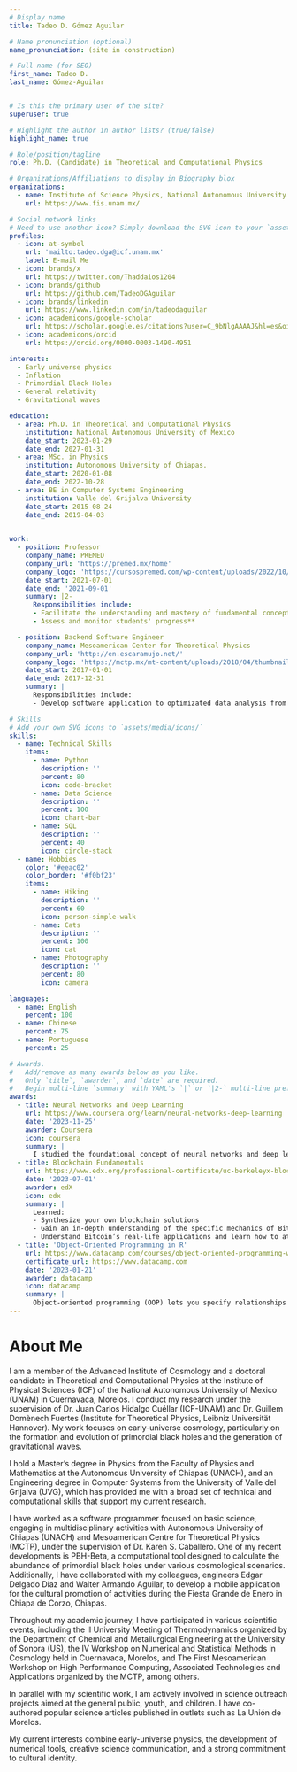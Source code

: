 ```yaml
---
# Display name
title: Tadeo D. Gómez Aguilar

# Name pronunciation (optional)
name_pronunciation: (site in construction)

# Full name (for SEO)
first_name: Tadeo D.
last_name: Gómez-Aguilar


# Is this the primary user of the site?
superuser: true

# Highlight the author in author lists? (true/false)
highlight_name: true

# Role/position/tagline
role: Ph.D. (Candidate) in Theoretical and Computational Physics

# Organizations/Affiliations to display in Biography blox
organizations:
  - name: Institute of Science Physics, National Autonomous University of Mexico
    url: https://www.fis.unam.mx/

# Social network links
# Need to use another icon? Simply download the SVG icon to your `assets/media/icons/` folder.
profiles:
  - icon: at-symbol
    url: 'mailto:tadeo.dga@icf.unam.mx'
    label: E-mail Me
  - icon: brands/x
    url: https://twitter.com/Thaddaios1204
  - icon: brands/github
    url: https://github.com/TadeoDGAguilar
  - icon: brands/linkedin
    url: https://www.linkedin.com/in/tadeodaguilar
  - icon: academicons/google-scholar
    url: https://scholar.google.es/citations?user=C_9bNlgAAAAJ&hl=es&oi=ao
  - icon: academicons/orcid
    url: https://orcid.org/0000-0003-1490-4951

interests:
  - Early universe physics
  - Inflation
  - Primordial Black Holes
  - General relativity
  - Gravitational waves

education:
  - area: Ph.D. in Theoretical and Computational Physics
    institution: National Autonomous University of Mexico
    date_start: 2023-01-29
    date_end: 2027-01-31
  - area: MSc. in Physics
    institution: Autonomous University of Chiapas.
    date_start: 2020-01-08
    date_end: 2022-10-28
  - area: BE in Computer Systems Engineering
    institution: Valle del Grijalva University
    date_start: 2015-08-24
    date_end: 2019-04-03
      

work:
  - position: Professor
    company_name: PREMED
    company_url: 'https://premed.mx/home'
    company_logo: 'https://cursospremed.com/wp-content/uploads/2022/10/cropped-ESCUDO-PREMED-SIN-FONDO.webp'
    date_start: 2021-07-01
    date_end: '2021-09-01'
    summary: |2-
      Responsibilities include:
      - Facilitate the understanding and mastery of fundamental concepts
      - Assess and monitor students' progress**

  - position: Backend Software Engineer
    company_name: Mesoamerican Center for Theoretical Physics
    company_url: 'http://en.escaramujo.net/'
    company_logo: 'https://mctp.mx/mt-content/uploads/2018/04/thumbnails/mctp-390x329-01_m_300x253.png'
    date_start: 2017-01-01
    date_end: 2017-12-31
    summary: |
      Responsibilities include:
      - Develop software application to optimizated data analysis from Escaramujo detector.

# Skills
# Add your own SVG icons to `assets/media/icons/`
skills:
  - name: Technical Skills
    items:
      - name: Python
        description: ''
        percent: 80
        icon: code-bracket
      - name: Data Science
        description: ''
        percent: 100
        icon: chart-bar
      - name: SQL
        description: ''
        percent: 40
        icon: circle-stack
  - name: Hobbies
    color: '#eeac02'
    color_border: '#f0bf23'
    items:
      - name: Hiking
        description: ''
        percent: 60
        icon: person-simple-walk
      - name: Cats
        description: ''
        percent: 100
        icon: cat
      - name: Photography
        description: ''
        percent: 80
        icon: camera

languages:
  - name: English
    percent: 100
  - name: Chinese
    percent: 75
  - name: Portuguese
    percent: 25

# Awards.
#   Add/remove as many awards below as you like.
#   Only `title`, `awarder`, and `date` are required.
#   Begin multi-line `summary` with YAML's `|` or `|2-` multi-line prefix and indent 2 spaces below.
awards:
  - title: Neural Networks and Deep Learning
    url: https://www.coursera.org/learn/neural-networks-deep-learning
    date: '2023-11-25'
    awarder: Coursera
    icon: coursera
    summary: |
      I studied the foundational concept of neural networks and deep learning. By the end, I was familiar with the significant technological trends driving the rise of deep learning; build, train, and apply fully connected deep neural networks; implement efficient (vectorized) neural networks; identify key parameters in a neural network’s architecture; and apply deep learning to your own applications.
  - title: Blockchain Fundamentals
    url: https://www.edx.org/professional-certificate/uc-berkeleyx-blockchain-fundamentals
    date: '2023-07-01'
    awarder: edX
    icon: edx
    summary: |
      Learned:
      - Synthesize your own blockchain solutions
      - Gain an in-depth understanding of the specific mechanics of Bitcoin
      - Understand Bitcoin’s real-life applications and learn how to attack and destroy Bitcoin, Ethereum, smart contracts and Dapps, and alternatives to Bitcoin’s Proof-of-Work consensus algorithm
  - title: 'Object-Oriented Programming in R'
    url: https://www.datacamp.com/courses/object-oriented-programming-with-s3-and-r6-in-r
    certificate_url: https://www.datacamp.com
    date: '2023-01-21'
    awarder: datacamp
    icon: datacamp
    summary: |
      Object-oriented programming (OOP) lets you specify relationships between functions and the objects that they can act on, helping you manage complexity in your code. This is an intermediate level course, providing an introduction to OOP, using the S3 and R6 systems. S3 is a great day-to-day R programming tool that simplifies some of the functions that you write. R6 is especially useful for industry-specific analyses, working with web APIs, and building GUIs.
---
```


# About Me

I am a member of the Advanced Institute of Cosmology and a doctoral candidate in Theoretical and Computational Physics at the Institute of Physical Sciences (ICF) of the National Autonomous University of Mexico (UNAM) in Cuernavaca, Morelos. I conduct my research under the supervision of Dr. Juan Carlos Hidalgo Cuéllar (ICF-UNAM) and Dr. Guillem Domènech Fuertes (Institute for Theoretical Physics, Leibniz Universität Hannover). My work focuses on early-universe cosmology, particularly on the formation and evolution of primordial black holes and the generation of gravitational waves.

I hold a Master’s degree in Physics from the Faculty of Physics and Mathematics at the Autonomous University of Chiapas (UNACH), and an Engineering degree in Computer Systems from the University of Valle del Grijalva (UVG), which has provided me with a broad set of technical and computational skills that support my current research.

I have worked as a software programmer focused on basic science, engaging in multidisciplinary activities with Autonomous University of Chiapas (UNACH) and Mesoamerican Centre for Theoretical Physics (MCTP), under the supervision of Dr. Karen S. Caballero. One of my recent developments is PBH-Beta, a computational tool designed to calculate the abundance of primordial black holes under various cosmological scenarios. Additionally, I have collaborated with my colleagues, engineers Edgar Delgado Díaz and Walter Armando Aguilar, to develop a mobile application for the cultural promotion of activities during the Fiesta Grande de Enero in Chiapa de Corzo, Chiapas.

Throughout my academic journey, I have participated in various scientific events, including the II University Meeting of Thermodynamics organized by the Department of Chemical and Metallurgical Engineering at the University of Sonora (US), the IV Workshop on Numerical and Statistical Methods in Cosmology held in Cuernavaca, Morelos, and The First Mesoamerican Workshop on High Performance Computing, Associated Technologies and Applications organized by the MCTP, among others.

In parallel with my scientific work, I am actively involved in science outreach projects aimed at the general public, youth, and children. I have co-authored popular science articles published in outlets such as La Unión de Morelos.

My current interests combine early-universe physics, the development of numerical tools, creative science communication, and a strong commitment to cultural identity.


